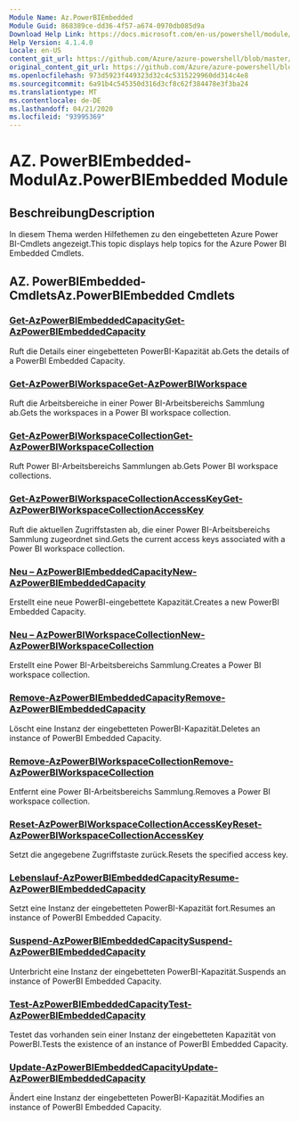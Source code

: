 ```yaml
---
Module Name: Az.PowerBIEmbedded
Module Guid: 868389ce-dd36-4f57-a674-0970db085d9a
Download Help Link: https://docs.microsoft.com/en-us/powershell/module/az.powerbiembedded
Help Version: 4.1.4.0
Locale: en-US
content_git_url: https://github.com/Azure/azure-powershell/blob/master/src/PowerBIEmbedded/PowerBIEmbedded/help/Az.PowerBIEmbedded.md
original_content_git_url: https://github.com/Azure/azure-powershell/blob/master/src/PowerBIEmbedded/PowerBIEmbedded/help/Az.PowerBIEmbedded.md
ms.openlocfilehash: 973d5923f449323d32c4c5315229960dd314c4e8
ms.sourcegitcommit: 6a91b4c545350d316d3cf8c62f384478e3f3ba24
ms.translationtype: MT
ms.contentlocale: de-DE
ms.lasthandoff: 04/21/2020
ms.locfileid: "93995369"
---
```

# <span data-ttu-id="21f57-101">AZ. PowerBIEmbedded-Modul</span><span class="sxs-lookup"><span data-stu-id="21f57-101">Az.PowerBIEmbedded Module</span></span>
## <span data-ttu-id="21f57-102">Beschreibung</span><span class="sxs-lookup"><span data-stu-id="21f57-102">Description</span></span>
<span data-ttu-id="21f57-103">In diesem Thema werden Hilfethemen zu den eingebetteten Azure Power BI-Cmdlets angezeigt.</span><span class="sxs-lookup"><span data-stu-id="21f57-103">This topic displays help topics for the Azure Power BI Embedded Cmdlets.</span></span>

## <span data-ttu-id="21f57-104">AZ. PowerBIEmbedded-Cmdlets</span><span class="sxs-lookup"><span data-stu-id="21f57-104">Az.PowerBIEmbedded Cmdlets</span></span>
### [<span data-ttu-id="21f57-105">Get-AzPowerBIEmbeddedCapacity</span><span class="sxs-lookup"><span data-stu-id="21f57-105">Get-AzPowerBIEmbeddedCapacity</span></span>](Get-AzPowerBIEmbeddedCapacity.md)
<span data-ttu-id="21f57-106">Ruft die Details einer eingebetteten PowerBI-Kapazität ab.</span><span class="sxs-lookup"><span data-stu-id="21f57-106">Gets the details of a PowerBI Embedded Capacity.</span></span>

### [<span data-ttu-id="21f57-107">Get-AzPowerBIWorkspace</span><span class="sxs-lookup"><span data-stu-id="21f57-107">Get-AzPowerBIWorkspace</span></span>](Get-AzPowerBIWorkspace.md)
<span data-ttu-id="21f57-108">Ruft die Arbeitsbereiche in einer Power BI-Arbeitsbereichs Sammlung ab.</span><span class="sxs-lookup"><span data-stu-id="21f57-108">Gets the workspaces in a Power BI workspace collection.</span></span>

### [<span data-ttu-id="21f57-109">Get-AzPowerBIWorkspaceCollection</span><span class="sxs-lookup"><span data-stu-id="21f57-109">Get-AzPowerBIWorkspaceCollection</span></span>](Get-AzPowerBIWorkspaceCollection.md)
<span data-ttu-id="21f57-110">Ruft Power BI-Arbeitsbereichs Sammlungen ab.</span><span class="sxs-lookup"><span data-stu-id="21f57-110">Gets Power BI workspace collections.</span></span>

### [<span data-ttu-id="21f57-111">Get-AzPowerBIWorkspaceCollectionAccessKey</span><span class="sxs-lookup"><span data-stu-id="21f57-111">Get-AzPowerBIWorkspaceCollectionAccessKey</span></span>](Get-AzPowerBIWorkspaceCollectionAccessKey.md)
<span data-ttu-id="21f57-112">Ruft die aktuellen Zugriffstasten ab, die einer Power BI-Arbeitsbereichs Sammlung zugeordnet sind.</span><span class="sxs-lookup"><span data-stu-id="21f57-112">Gets the current access keys associated with a Power BI workspace collection.</span></span>

### [<span data-ttu-id="21f57-113">Neu – AzPowerBIEmbeddedCapacity</span><span class="sxs-lookup"><span data-stu-id="21f57-113">New-AzPowerBIEmbeddedCapacity</span></span>](New-AzPowerBIEmbeddedCapacity.md)
<span data-ttu-id="21f57-114">Erstellt eine neue PowerBI-eingebettete Kapazität.</span><span class="sxs-lookup"><span data-stu-id="21f57-114">Creates a new PowerBI Embedded Capacity.</span></span>

### [<span data-ttu-id="21f57-115">Neu – AzPowerBIWorkspaceCollection</span><span class="sxs-lookup"><span data-stu-id="21f57-115">New-AzPowerBIWorkspaceCollection</span></span>](New-AzPowerBIWorkspaceCollection.md)
<span data-ttu-id="21f57-116">Erstellt eine Power BI-Arbeitsbereichs Sammlung.</span><span class="sxs-lookup"><span data-stu-id="21f57-116">Creates a Power BI workspace collection.</span></span>

### [<span data-ttu-id="21f57-117">Remove-AzPowerBIEmbeddedCapacity</span><span class="sxs-lookup"><span data-stu-id="21f57-117">Remove-AzPowerBIEmbeddedCapacity</span></span>](Remove-AzPowerBIEmbeddedCapacity.md)
<span data-ttu-id="21f57-118">Löscht eine Instanz der eingebetteten PowerBI-Kapazität.</span><span class="sxs-lookup"><span data-stu-id="21f57-118">Deletes an instance of PowerBI Embedded Capacity.</span></span>

### [<span data-ttu-id="21f57-119">Remove-AzPowerBIWorkspaceCollection</span><span class="sxs-lookup"><span data-stu-id="21f57-119">Remove-AzPowerBIWorkspaceCollection</span></span>](Remove-AzPowerBIWorkspaceCollection.md)
<span data-ttu-id="21f57-120">Entfernt eine Power BI-Arbeitsbereichs Sammlung.</span><span class="sxs-lookup"><span data-stu-id="21f57-120">Removes a Power BI workspace collection.</span></span>

### [<span data-ttu-id="21f57-121">Reset-AzPowerBIWorkspaceCollectionAccessKey</span><span class="sxs-lookup"><span data-stu-id="21f57-121">Reset-AzPowerBIWorkspaceCollectionAccessKey</span></span>](Reset-AzPowerBIWorkspaceCollectionAccessKey.md)
<span data-ttu-id="21f57-122">Setzt die angegebene Zugriffstaste zurück.</span><span class="sxs-lookup"><span data-stu-id="21f57-122">Resets the specified access key.</span></span>

### [<span data-ttu-id="21f57-123">Lebenslauf-AzPowerBIEmbeddedCapacity</span><span class="sxs-lookup"><span data-stu-id="21f57-123">Resume-AzPowerBIEmbeddedCapacity</span></span>](Resume-AzPowerBIEmbeddedCapacity.md)
<span data-ttu-id="21f57-124">Setzt eine Instanz der eingebetteten PowerBI-Kapazität fort.</span><span class="sxs-lookup"><span data-stu-id="21f57-124">Resumes an instance of PowerBI Embedded Capacity.</span></span>

### [<span data-ttu-id="21f57-125">Suspend-AzPowerBIEmbeddedCapacity</span><span class="sxs-lookup"><span data-stu-id="21f57-125">Suspend-AzPowerBIEmbeddedCapacity</span></span>](Suspend-AzPowerBIEmbeddedCapacity.md)
<span data-ttu-id="21f57-126">Unterbricht eine Instanz der eingebetteten PowerBI-Kapazität.</span><span class="sxs-lookup"><span data-stu-id="21f57-126">Suspends an instance of PowerBI Embedded Capacity.</span></span>

### [<span data-ttu-id="21f57-127">Test-AzPowerBIEmbeddedCapacity</span><span class="sxs-lookup"><span data-stu-id="21f57-127">Test-AzPowerBIEmbeddedCapacity</span></span>](Test-AzPowerBIEmbeddedCapacity.md)
<span data-ttu-id="21f57-128">Testet das vorhanden sein einer Instanz der eingebetteten Kapazität von PowerBI.</span><span class="sxs-lookup"><span data-stu-id="21f57-128">Tests the existence of an instance of PowerBI Embedded Capacity.</span></span>

### [<span data-ttu-id="21f57-129">Update-AzPowerBIEmbeddedCapacity</span><span class="sxs-lookup"><span data-stu-id="21f57-129">Update-AzPowerBIEmbeddedCapacity</span></span>](Update-AzPowerBIEmbeddedCapacity.md)
<span data-ttu-id="21f57-130">Ändert eine Instanz der eingebetteten PowerBI-Kapazität.</span><span class="sxs-lookup"><span data-stu-id="21f57-130">Modifies  an instance of PowerBI Embedded Capacity.</span></span>

